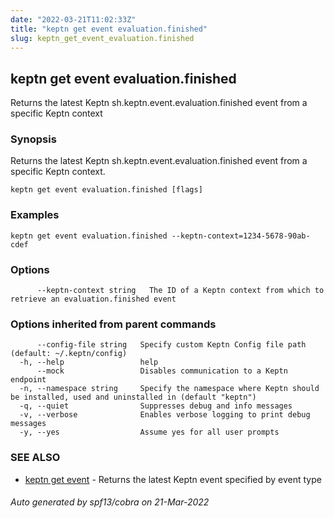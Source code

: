 ```yaml
---
date: "2022-03-21T11:02:33Z"
title: "keptn get event evaluation.finished"
slug: keptn_get_event_evaluation.finished
---
```

## keptn get event evaluation.finished

Returns the latest Keptn sh.keptn.event.evaluation.finished event from a specific Keptn context

### Synopsis

Returns the latest Keptn sh.keptn.event.evaluation.finished event from a specific Keptn context.

```
keptn get event evaluation.finished [flags]
```

### Examples

```
keptn get event evaluation.finished --keptn-context=1234-5678-90ab-cdef
```

### Options

```
      --keptn-context string   The ID of a Keptn context from which to retrieve an evaluation.finished event
```

### Options inherited from parent commands

```
      --config-file string   Specify custom Keptn Config file path (default: ~/.keptn/config)
  -h, --help                 help
      --mock                 Disables communication to a Keptn endpoint
  -n, --namespace string     Specify the namespace where Keptn should be installed, used and uninstalled in (default "keptn")
  -q, --quiet                Suppresses debug and info messages
  -v, --verbose              Enables verbose logging to print debug messages
  -y, --yes                  Assume yes for all user prompts
```

### SEE ALSO

* [keptn get event](../keptn_get_event/)	 - Returns the latest Keptn event specified by event type

###### Auto generated by spf13/cobra on 21-Mar-2022
